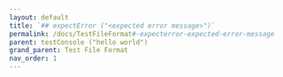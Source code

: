 ```yaml
---
layout: default
title: `## expectError ("<expected error message>")`
permalink: /docs/TestFileFormat#-expecterror-expected-error-message
parent: testConsole ("hello world")
grand_parent: Test File Format
nav_order: 1
---
```

